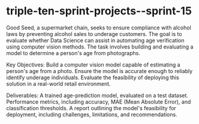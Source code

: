 # triple-ten-sprint-projects--sprint-15

Good Seed, a supermarket chain, seeks to ensure compliance with alcohol laws by preventing alcohol sales to underage customers. The goal is to evaluate whether Data Science can assist in automating age verification using computer vision methods. The task involves building and evaluating a model to determine a person's age from photographs.

Key Objectives:
Build a computer vision model capable of estimating a person's age from a photo.
Ensure the model is accurate enough to reliably identify underage individuals.
Evaluate the feasibility of deploying this solution in a real-world retail environment.

Deliverables:
A trained age-prediction model, evaluated on a test dataset.
Performance metrics, including accuracy, MAE (Mean Absolute Error), and classification thresholds.
A report outlining the model's feasibility for deployment, including challenges, limitations, and recommendations.
